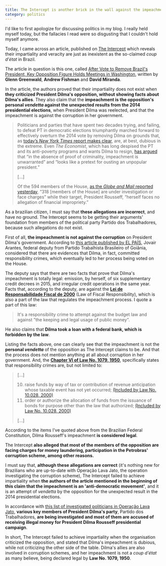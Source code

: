 ```yaml
---
title: The Intercept is another brick in the wall against the impeachment
category: politics
---
```

I'd like to first apologize for discussing politics in my blog. I really held myself today, but the fallacies I read were so disgusting that I couldn't hold myself anymore.
<!-- more -->

Today, I came across an article, published on [The Intercept](https://theintercept.com) which reveals their impartiality and veracity are just as inexistent as the so-claimed *coup d'état* in Brazil.

The article in question is this one, called [After Vote to Remove Brazil's President, Key Opposition Figure Holds Meetings in Washington](https://theintercept.com/2016/04/18/after-vote-to-remove-brazils-president-key-opposition-figure-holds-meetings-in-washington/), written by **Glenn Greenwald**, **Andrew Fishman** and **David Miranda**.

In the article, the authors proved that their impartiality does not exist when **they criticized President Dilma's opposition, without showing facts about Dilma's allies**. They also claim that the **impeachment is the opposition's personal *vendetta* against the unexpected results from the 2014 presidential elections**, when President Dilma was reelected, and that the impeachment is against the corruption in her government.

> Politicians and parties that have spent two decades trying, and failing, to defeat PT in democratic elections triumphantly marched forward to effectively overturn the 2014 vote by removing Dilma on grounds that, as [today’s *New York Times* report makes clear](http://www.nytimes.com/2016/04/18/world/americas/brazil-dilma-rousseff-impeachment-vote.html?hp&action=click&pgtype=Homepage&clickSource=story-heading&module=first-column-region&region=top-news&WT.nav=top-news), are, at best, dubious in the extreme. Even *The Economist*, which has long despised the PT and its anti-poverty programs and wants Dilma to resign, [has argued](https://twitter.com/ggreenwald/status/720931009999597568) that “in the absence of proof of criminality, impeachment is unwarranted” and “looks like a pretext for ousting an unpopular president.”
>
> [...]
>
> Of the 594 members of the House, [as the *Globe and Mail* reported yesterday](https://twitter.com/ggreenwald/status/721659892965253120), “318 [members of the House] are under investigation or face charges” while their target, President Rousseff, “herself faces no allegation of financial impropriety.”

As a brazilian citizen, I must say that **these allegations are incorrect**, and have no ground. The Intercept seems to be getting their arguments' foundation from members of the political party Partido dos Trabalhadores, because such allegations do not exist.

First of all, **the impeachment is not against the corruption** on President Dilma's government. According to [this article published by EL PAÍS](http://brasil.elpais.com/brasil/2016/03/31/politica/1459453388_280149.html), Jovair Arantes, federal deputy from Partido Trabalhista Brasileiro of Goiânia, considered that there are evidences that Dilma, in fact, committed responsibility crimes, which eventually led to her process being voted on the House. 

The deputy says that there are two facts that prove that Dilma's impeachment is totally legal: emission, by herself, of six supplementary credit decrees in 2015, and irregular credit operations in the same year. Facts that, according to the deputy, are against the **[Lei de Responsabilidade Fiscal de 2000](http://www.planalto.gov.br/ccivil_03/leis/LCP/Lcp101.htm)** (Law of Fiscal Responsibility), which is also a part of the law that regulates the impeachment process. I quote a part of this law:

> It's a responsibility crime to attempt against the budget law and against "the keeping and legal usage of public money".

He also claims that **Dilma took a loan with a federal bank, which is forbidden by the law**.

Listing the facts above, one can clearly see that the impeachment is not the **personal *vendetta*** of the opposition as The Intercept claims to be. And that the process does not mention anything at all about corruption in her government. And, the **[Chapter VI of Law No. 1079, 1950](http://www.planalto.gov.br/ccivil_03/leis/L1079.htm)**, specifically states that responsibility crimes are, but not limited to:

> [...]
> 
> 10) raise funds by way of tax or contribution of revenue anticipation whose taxable event has not yet occurred; [(Included by Law No. 10.028, 2000)](http://www.planalto.gov.br/ccivil_03/leis/L10028.htm#art3)
> 11) order or authorize the allocation of funds from the issuance of bonds for purpose other than the law that authorized; [(Included by Law No. 10.028, 2000)](http://www.planalto.gov.br/ccivil_03/leis/L10028.htm#art3)
>
> [...]

According to the items I've quoted above from the Brazilian Federal Constitution, Dilma Rousseff's impeachment **is considered legal**.

The Intercept **also alleged that most of the members of the opposition are facing charges for money laundering, participation in the Petrobras' corruption scheme, among other reasons.**

I must say that, **although these allegations are correct** (it's nothing new for Brazilians who are up-to-date with Operação Lava Jato, the operation investigating the corruption scheme), The Intercept failed to achieve impartiality when **the authors of the article mentioned in the beginning of this claim that the impeachment is an 'anti-democratic movement'**, and it is an attempt of *vendetta* by the opposition for the unexpected result in the 2014 presidential elections.

In accordance with [this list of investigated politicians in Operação Lava Jato](http://infograficos.oglobo.globo.com/brasil/politicos-lava-jato.html), **various key members of President Dilma's party**, Partido dos Trabalhadores, **are being investigated and most of them are accused of receiving illegal money for President Dilma Rousseff presidential campaign**.

In short, The Intercept failed to achieve impartiality when the organisation criticized the opposition, and stated that Dilma's impeachment is dubious, while not criticizing the other side of the table. Dilma's allies are also involved in corruption schemes, and her impeachment is not a *coup d'état* as many believe, being declared legal by **Law No. 1079, 1950**.